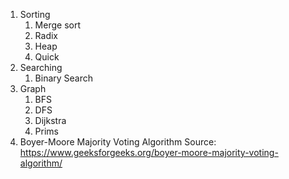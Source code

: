 1. Sorting
    1. Merge sort
    2. Radix
    3. Heap
    4. Quick
2. Searching
    1. Binary Search
3. Graph
    1. BFS
    2. DFS
    3. Dijkstra
    4. Prims
4. Boyer-Moore Majority Voting Algorithm
   Source: https://www.geeksforgeeks.org/boyer-moore-majority-voting-algorithm/
